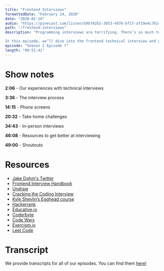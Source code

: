 ```yaml
---
title: "Frontend Interviews"
formattedDate: "February 24, 2020"
date: "2020-02-24"
audio: "https://pinecast.com/listen/b9b782b2-3653-4976-bf1f-af19e4c78141.mp3"
path: "/frontend-interviews"
description: "Programming interviews are terrifying. There’s so much to learn and nobody enjoys answering technical questions in front of a complete stranger.

In this episode, we’ll dive into the frontend technical interview and give some tips and tricks for nailing it."
episode: "Season 2 Episode 7"
length: "00:51:41"
---
```


# Show notes

**2:06** - Our experiences with technical interviews

**3:36** - The interview process

**14:15** - Phone screens

**20:32** - Take home challenges

**34:43** - In-person interviews

**46:08** - Resources to get better at interviewing

**49:00** - Shoutouts

# Resources

- [Jake Dohm's Twitter](https://twitter.com/JakeDohm)
- [Frontend Interview Handbook](https://github.com/yangshun/front-end-interview-handbook)
- [Undraw](https://undraw.co/)
- [Cracking the Coding Interview](http://www.crackingthecodinginterview.com/)
- [Kyle Shevlin’s Egghead course](https://egghead.io/lessons/javascript-linked-list-data-structure-in-javascript)
- [Hackerrank](https://www.hackerrank.com/)
- [Educative.io](https://www.educative.io/)
- [Coderbyte](https://coderbyte.com/)
- [Code Wars](https://www.codewars.com/)
- [Exercism.io](https://exercism.io/)
- [Leet Code](https://leetcode.com/)


# Transcript

We provide transcripts for all of our episodes. You can find them <a href="https://github.com/ladybug-podcast/ladybug-website/blob/master/transcripts/30-frontend-interviews.md" target="_blank" class="highlight">here!</a>
